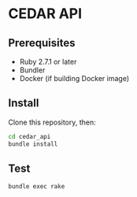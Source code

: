 # CEDAR API

## Prerequisites

- Ruby 2.7.1 or later
- Bundler
- Docker (if building Docker image)

## Install

Clone this repository, then:

```sh
cd cedar_api
bundle install
```

## Test

```sh
bundle exec rake
```

